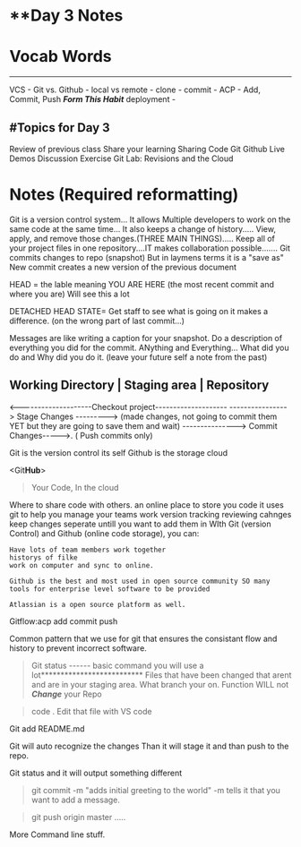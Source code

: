 # **Day 3 Notes

# **Vocab Words**
---------------
VCS - 
Git vs. Github - 
local vs remote - 
clone - 
commit - 
ACP - Add, Commit, Push ***Form This Habit***
deployment - 

#Topics for Day 3
----------------
Review of previous class
Share your learning
Sharing Code
Git
Github
Live Demos
Discussion Exercise
Git
Lab: Revisions and the Cloud


# Notes (Required reformatting)
Git is a version control system... It allows Multiple developers to work on the same code at the same time... It also keeps a change of history..... View, apply, and remove those changes.(THREE MAIN THINGS)..... Keep all of your project files in one repository....IT makes collaboration possible.......
Git commits changes to repo (snapshot) But in laymens terms it is a "save as"
New commit creates a new version of the previous document

HEAD = the lable meaning YOU ARE HERE (the most recent commit and where you are) Will see this a lot

DETACHED HEAD STATE= Get staff to see what is going on it makes a difference. (on the wrong part of last commit...)

 Messages are like writing a caption for your snapshot. Do a description of everything you did for the commit. ANything and Everything... What did you do and Why did you do it. (leave your future self a note from the past)


Working Directory  |  Staging area |  Repository
----------------------------------------------------------

<--------------------Checkout project--------------------
----------------> Stage Changes ---------> (made changes, not going to commit them YET but they are going to save them and wait) 
---------------> Commit Changes----->. ( Push commits only)


Git is the version control its self
Github is the storage cloud

<Git**Hub**> 
  > Your Code, In the cloud
  
  Where to share code with others.
  an online place to store you code
  it uses git to help you manage your teams work
    version tracking
    reviewing cahnges
    keep changes seperate untill you want to add them in
  WIth Git (version Control) and Github (online code storage), you can:
  
    Have lots of team members work together
    historys of filke
    work on computer and sync to online.
    
    Github is the best and most used in open source community SO many tools for enterprise level software to be provided
    
    Atlassian is a open source platform as well. 
    
  Gitflow:acp
  add commit push
  
  Common pattern that we use for git that ensures the consistant flow and history to prevent incorrect software. 
  
  > Git status ------ basic command you will use a lot**************************
  Files that have been changed that arent and are in your staging area. What branch your on. Function WILL not ***Change*** your Repo
  
  > code . 
  Edit that file with VS code 
  
  Git add README.md 
  
  Git will auto recognize the changes Than it will stage it and than push to the repo. 
  
  Git status and it will output something different
  
  > git commit -m "adds initial greeting to the world"
  -m tells it that you want to add a message. 
  
  >git push origin master
  .....
  
  
  
  More Command line stuff.
  
  

